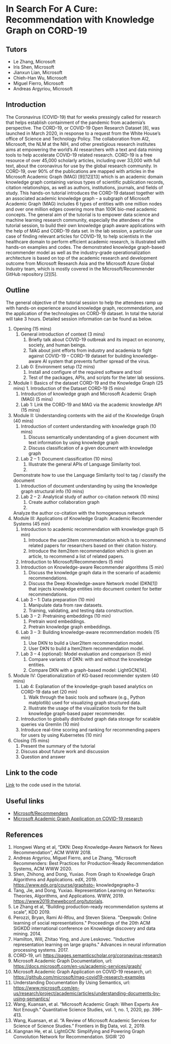 # In Search For A Cure: Recommendation with Knowledge Graph on CORD-19

## Tutors

* Le Zhang, Microsoft
* Iris Shen, Microsoft
* Jianxun Lian, Microsoft
* Chieh-Han Wu, Microsoft
* Miguel Fierro, Microsoft
* Andreas Argyriou, Microsoft

## Introduction

The Coronavirus (COVID-19) that for weeks pressingly called for research that
helps establish containment of the pandemic from academia’s perspective. The
CORD-19, or COVID-19 Open Research Dataset [8], was launched in March 2020, in
response to a request from the White House’s office of Science and Technology
Policy. The collaboration from AI2, Microsoft, the NLM at the NIH, and other
prestigious research institutes aims at empowering the world’s AI researchers
with a text and data mining tools to help accelerate COVID-19 related research.
CORD-19 is a free resource of over 45,000 scholarly articles, including over
33,000 with full text, about the coronavirus for use by the global research
community. In CORD-19, over 90% of the publications are mapped with articles in
the Microsoft Academic Graph (MAG) [9][12][13] which is an academic domain
knowledge graph containing various types of scientific publication records,
citation relationships, as well as authors, institutions, journals, and fields
of study. This hands-on tutorial introduces the CORD-19 dataset together with an
associated academic knowledge graph – a subgraph of Microsoft Academic Graph
(MAG) includes 6 types of entities with one million nodes and over one million
edges covering more than 100K bio-med academic concepts. The general aim of the
tutorial is to empower data science and machine learning research community,
especially the attendees of the tutorial session, to build their own knowledge
graph aware applications with the help of MAG and CORD-19 data set. In the lab
session, a particular use case of finding relevant articles for COVID-19, to
help scientists in the healthcare domain to perform efficient academic research,
is illustrated with hands-on examples and codes. The demonstrated knowledge
graph-based recommender model as well as the industry-grade operationalization
architecture is based on top of the academic research and development outcome
from Microsoft Research Asia and the Microsoft Azure Global Industry team, which
is mostly covered in the Microsoft/Recommender GitHub repository [2][5]. 


## Outline

The general objective of the tutorial session to help the attendees ramp up with
hands-on experience around knowledge graph, recommendation, and the application
of the technologies on CORD-19 dataset. In total the tutorial will take 3 hours.
Detailed session information can be found as below.
1.  Opening (15 mins) 
    1.  General introduction of context (3 mins) 
        1.  Briefly
        talk about COVID-19 outbreak and its impact on economy, society, and human
        beings. 
        1. Talk about joint efforts from industry and academia to fight
        against COVID-19 – CORD-19 dataset for building knowledge-aware AI system
        that prevents further spread of the virus. 
    1.  Lab 0: Environment setup (12
        mins) 
        1.  Install and configure of the required software and tool 
        1. Test
        of the packages, APIs, and scripts for the later lab sessions. 
1.  Module I: Basics of the dataset CORD-19 and the Knowledge Graph (25 mins) 
    1.
    Introduction of the Dataset CORD-19 (5 mins) 
    1.  Introduction of knowledge
    graph and Microsoft Academic Graph (MAG) (5 mins) 
    1.  Lab 1: Link the
    CORD-19 and MAG via the academic knowledge API (15 mins)
1.  Module II: Understanding contents with the aid of the Knowledge Graph (40
    mins) 
    1.  Introduction of content understanding with knowledge graph (10
    mins) 
        1.  Discuss semantically understanding of a given document with text
    information by using knowledge graph 
        1. Discuss classification of a given
    document with knowledge graph 
    1.  Lab 2 – 1: Document classification (10
    mins) 
        1.  Illustrate the general APIs of Language Similarity tool. 
        1.
    Demonstrate how to use the Language Similarity tool to tag / classify the
    document 
    1.  Introduction of document understanding by using the knowledge
    graph structural info (10 mins) 
    1.  Lab 2 – 2: Analytical study of author
    co-citation network (10 mins) 
        1.  Create author collaboration graph 
        1.
    Analyze the author co-citation with the homogeneous network 
1.  Module III: Applications of Knowledge Graph: Academic Recommender Systems
    (45 min) 
    1. Introduction to academic recommendation with knowledge graph (5
    min) 
        1. Introduce the user2item recommendation which is to recommend related
           papers for researchers based on their citation history.
        1. Introduce the item2item recommendation which is given an article, to
           recommend a list of related papers.
    1. Introduction to Microsoft/Recommenders (5 min) 
    1. Introduction on Knowledge-aware Recommender algorithms (5 min) 
        1. Discuss the knowledge graph data in the scenario of academic
           recommendations.
        1. Discuss the Deep Knowledge-aware Network model (DKN[1]) that injects
           knowledge entities into document content for better recommendations.
    1. Lab 3 – 1: Data preparation (10 min) 
        1. Manipulate data from raw datasets.
        1. Training, validating, and testing data construction.
    1. Lab 3 – 2: Pretraining embeddings (10 min)
        1. Pretrain word embeddings.
        1. Pretrain knowledge graph embeddings.
    1. Lab 3 – 3: Building knowledge-aware recommendation models (15 min)
        1. Use DKN to build a User2Item recommendation model.
        1. User DKN to build a Item2Item recommendation model.
    1. Lab 3 – 4 (optional): Model evaluation and comparison (5 min)
        1. Compare variants of DKN: with and without the knowledge entities.
        1. Compare DKN with a graph-based model:  LightGCN[14].
1.  Module IV: Operationalization of KG-based recommender system (40 mins) 
    1. Lab 4: Explanation of the knowledge-graph based analytics on CORD-19 data
    set (20 min) 
        1.  Walk through the basic tools and software (e.g., Python
    matplotlib) used for visualizing graph structured data. 
        1. Illustrate the
    usage of the visualization tools for the built knowledge graph-based paper
    recommender. 
    1.  Introduction to globally distributed graph data storage for
    scalable queries via Gremlin (10 min) 
    1.  Introduce real-time scoring and
    ranking for recommending papers for users by using Kubernetes (10 min)
1.  Closing (15 mins) 
    1.  Present the summary of the tutorial 
    1.  Discuss about
    future work and discussion 
    1.  Question and answer

## Link to the code
[Link](https://aka.ms/kdd2020-covid-demo) to the code used in the tutorial. 

## Useful links

* [Microsoft/Recommenders](https://github.com/microsoft/recommenders) 
* [Microsoft Academic Graph Application on COVID-19 research](https://github.com/microsoft/mag-covid19-research-examples)


## References

1.	Hongwei Wang et al, “DKN: Deep Knowledge-Aware Network for News Recommendation”, ACM WWW 2018.
2.	Andreas Argyriou, Miguel Fierro, and Le Zhang, “Microsoft Recommenders: Best Practices for Production-Ready Recommendation Systems, ACM WWW 2020.
3.	Shen, Zhihong, and Dong, Yuxiao. From Graph to Knowledge Graph Algorithms and Applications. edX, 2019. https://www.edx.org/course/graphsto- knowledgegraphs-3
4.	Tang, Jie, and Dong, Yuxiao. Representation Learning on Networks: Theories, Algorithms, and Applications. WWW, 2019. https://www2019.thewebconf.org/tutorials.
5.	Le Zhang et al, “Building production-ready recommendation systems at scale”, KDD 2019. 
6.	Perozzi, Bryan, Rami Al-Rfou, and Steven Skiena. "Deepwalk: Online learning of social representations." Proceedings of the 20th ACM SIGKDD international conference on Knowledge discovery and data mining. 2014.
7.	Hamilton, Will, Zhitao Ying, and Jure Leskovec. "Inductive representation learning on large graphs." Advances in neural information processing systems. 2017.
8.	CORD-19, url: https://pages.semanticscholar.org/coronavirus-research
9.	Microsoft Academic Graph Documentation, url: https://docs.microsoft.com/en-us/academic-services/graph/
10.	Microsoft Academic Graph Application on COVID-19 research, url: https://github.com/microsoft/mag-covid19-research-examples
11.	Understanding Documentation By Using Semantics, url: https://www.microsoft.com/en-us/research/project/academic/articles/understanding-documents-by-using-semantics/
12.	Wang, Kuansan, et al. “Microsoft Academic Graph: When Experts Are Not Enough.” Quantitative Science Studies, vol. 1, no. 1, 2020, pp. 396–413.
13.	Wang, Kuansan, et al. “A Review of Microsoft Academic Services for Science of Science Studies.” Frontiers in Big Data, vol. 2, 2019.
14. Xiangnan He, et al. LightGCN: Simplifying and Powering Graph Convolution Network for Recommendation. SIGIR '20

